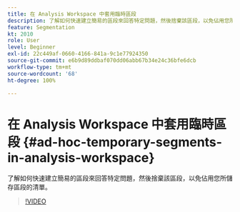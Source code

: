 ```yaml
---
title: 在 Analysis Workspace 中套用臨時區段
description: 了解如何快速建立簡易的區段來回答特定問題，然後捨棄該區段，以免佔用您所儲存區段的清單。
feature: Segmentation
kt: 2010
role: User
level: Beginner
exl-id: 22c449af-0660-4166-841a-9c1e77924350
source-git-commit: e6b9d89ddbaf070dd06abb67b34e24c36bfe6dcb
workflow-type: tm+mt
source-wordcount: '68'
ht-degree: 100%

---
```


# 在 Analysis Workspace 中套用臨時區段 {#ad-hoc-temporary-segments-in-analysis-workspace}

了解如何快速建立簡易的區段來回答特定問題，然後捨棄該區段，以免佔用您所儲存區段的清單。

>[!VIDEO](https://video.tv.adobe.com/v/23978/?quality=12&learn=on)
